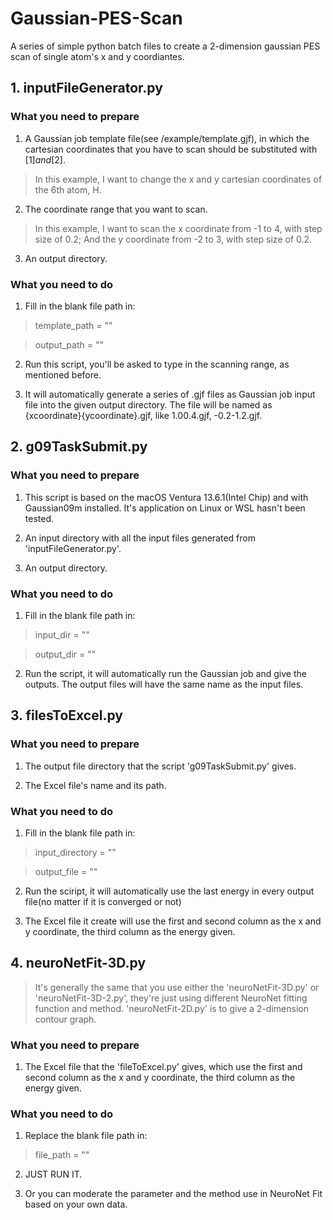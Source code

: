 # Gaussian-PES-Scan
A series of simple python batch files to create a 2-dimension gaussian PES scan of single atom's x and y coordiantes.

## 1. inputFileGenerator.py

### What you need to prepare

1. A Gaussian job template file(see /example/template.gjf), in which the cartesian coordinates that you have to scan should be substituted with [$1] and [$2].

> In this example, I want to change the x and y cartesian coordinates of the 6th atom, H.

2. The coordinate range that you want to scan.

> In this example, I want to scan the x coordinate from -1 to 4, with step size of 0.2; And the y coordinate from -2 to 3, with step size of 0.2.

3. An output directory.

### What you need to do
1. Fill in the blank file path in:
> template_path = ""

> output_path = ""

2. Run this script, you'll be asked to type in the scanning range, as mentioned before.

3. It will automatically generate a series of .gjf files as Gaussian job input file into the given output directory. The file will be named as {xcoordinate}{ycoordinate}.gjf, like 1.00.4.gjf, -0.2-1.2.gjf.

## 2. g09TaskSubmit.py

### What you need to prepare

1. This script is based on the macOS Ventura 13.6.1(Intel Chip) and with Gaussian09m installed. It's application on Linux or WSL hasn't been tested.

2. An input directory with all the input files generated from 'inputFileGenerator.py'.

3. An output directory.

### What you need to do
1. Fill in the blank file path in:
> input_dir = ""

> output_dir = ""

2. Run the script, it will automatically run the Gaussian job and give the outputs. The output files will have the same name as the input files.

## 3. filesToExcel.py

### What you need to prepare

1. The output file directory that the script 'g09TaskSubmit.py' gives.

2. The Excel file's name and its path.

### What you need to do

1. Fill in the blank file path in:
> input_directory = ""

> output_file = ""

2. Run the sciript, it will automatically use the last energy in every output file(no matter if it is converged or not)

3. The Excel file it create will use the first and second column as the x and y coordinate, the third column as the energy given.

## 4. neuroNetFit-3D.py
> It's generally the same that you use either the 'neuroNetFit-3D.py' or 'neuroNetFit-3D-2.py', they're just using different NeuroNet fitting function and method.
> 'neuroNetFit-2D.py' is to give a 2-dimension contour graph.

### What you need to prepare

1. The Excel file that the 'fileToExcel.py' gives, which use the first and second column as the x and y coordinate, the third column as the energy given.

### What you need to do

1. Replace the blank file path in:
> file_path = ""

2. JUST RUN IT.

3. Or you can moderate the parameter and the method use in NeuroNet Fit based on your own data.

